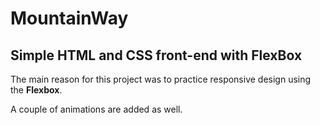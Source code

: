 # MountainWay
## Simple HTML and CSS front-end with FlexBox

The main reason for this project was to practice responsive design using the **Flexbox**. 

A couple of animations are added as well.
